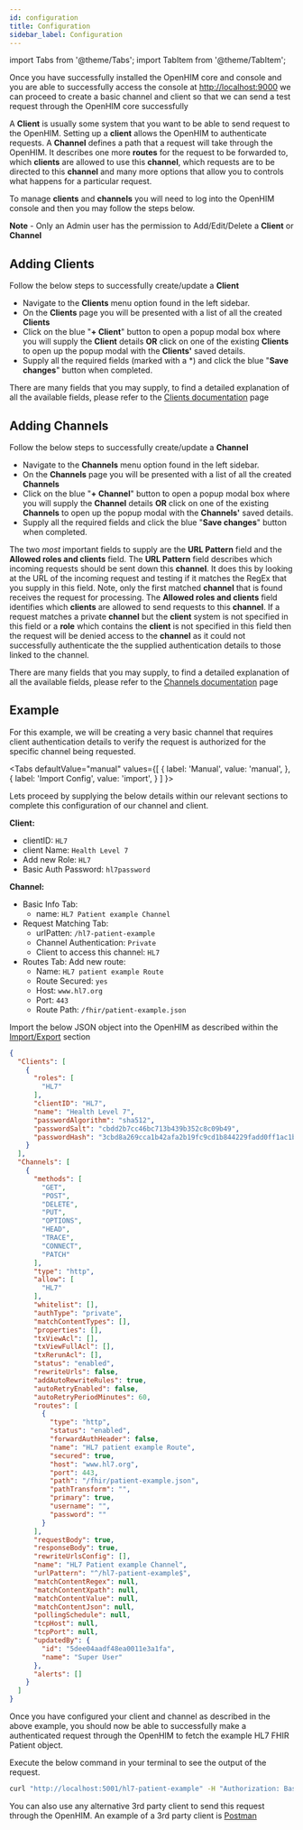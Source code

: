 ```yaml
---
id: configuration
title: Configuration
sidebar_label: Configuration
---
```


import Tabs from '@theme/Tabs';
import TabItem from '@theme/TabItem';

Once you have successfully installed the OpenHIM core and console and you are able to successfully access the console at [http://localhost:9000](http://localhost:9000) we can proceed to create a basic channel and client so that we can send a test request through the OpenHIM core successfully

A **Client** is usually some system that you want to be able to send request to the OpenHIM. Setting up a **client** allows the OpenHIM to authenticate requests. A **Channel** defines a path that a request will take through the OpenHIM. It describes one more **routes** for the request to be forwarded to, which **clients** are allowed to use this **channel**, which requests are to be directed to this **channel** and many more options that allow you to controls what happens for a particular request.

To manage **clients** and **channels** you will need to log into the OpenHIM console and then you may follow the steps below.

**Note** - Only an Admin user has the permission to Add/Edit/Delete a **Client** or **Channel**

## Adding Clients

Follow the below steps to successfully create/update a **Client**

- Navigate to the **Clients** menu option found in the left sidebar.
- On the **Clients** page you will be presented with a list of all the created **Clients**
- Click on the blue "**+ Client**" button to open a popup modal box where you will supply the **Client** details **OR** click on one of the existing **Clients** to open up the popup modal with the **Clients'** saved details.
- Supply all the required fields (marked with a \*) and click the blue "**Save changes**" button when completed.

There are many fields that you may supply, to find a detailed explanation of all the available fields, please refer to the [Clients documentation](/configuration/clients.md) page

## Adding Channels

Follow the below steps to successfully create/update a **Channel**

- Navigate to the **Channels** menu option found in the left sidebar.
- On the **Channels** page you will be presented with a list of all the created **Channels**
- Click on the blue "**+ Channel**" button to open a popup modal box where you will supply the **Channel** details **OR** click on one of the existing **Channels** to open up the popup modal with the **Channels'** saved details.
- Supply all the required fields and click the blue "**Save changes**" button when completed.

The two _most_ important fields to supply are the **URL Pattern** field and the **Allowed roles and clients** field. The **URL Pattern** field describes which incoming requests should be sent down this **channel**. It does this by looking at the URL of the incoming request and testing if it matches the RegEx that you supply in this field. Note, only the first matched **channel** that is found receives the request for processing. The **Allowed roles and clients** field identifies which **clients** are allowed to send requests to this **channel**. If a request matches a private **channel** but the **client** system is not specified in this field or a **role** which contains the **client** is not specified in this field then the request will be denied access to the **channel** as it could not successfully authenticate the the supplied authentication details to those linked to the channel.

There are many fields that you may supply, to find a detailed explanation of all the available fields, please refer to the [Channels documentation](/configuration/channels.md) page

## Example

For this example, we will be creating a very basic channel that requires client authentication details to verify the request is authorized for the specific channel being requested.

<Tabs
  defaultValue="manual"
  values={[
    { label: 'Manual', value: 'manual', },
    { label: 'Import Config', value: 'import', }
  ]
}>

<TabItem value="manual">

Lets proceed by supplying the below details within our relevant sections to complete this configuration of our channel and client.

**Client:**

- clientID: `HL7`
- client Name: `Health Level 7`
- Add new Role: `HL7`
- Basic Auth Password: `hl7password`

**Channel:**

- Basic Info Tab: 
  - name: `HL7 Patient example Channel`
- Request Matching Tab: 
  - urlPatten: `/hl7-patient-example`
  - Channel Authentication: `Private`
  - Client to access this channel: `HL7`
- Routes Tab: Add new route: 
  - Name: `HL7 patient example Route`
  - Route Secured: `yes`
  - Host: `www.hl7.org`
  - Port: `443`
  - Route Path: `/fhir/patient-example.json`

</TabItem>
<TabItem value="import">

Import the below JSON object into the OpenHIM as described within the [Import/Export](/api/import-export/create.md) section

```json
{
  "Clients": [
    {
      "roles": [
        "HL7"
      ],
      "clientID": "HL7",
      "name": "Health Level 7",
      "passwordAlgorithm": "sha512",
      "passwordSalt": "cbdd2b7cc46bc713b439b352c8c09b49",
      "passwordHash": "3cbd8a269cca1b42afa2b19fc9cd1b844229fadd0ff1ac1b66ed614f30e2056ccf47f0c92b4723a77a87aeb9688c5af76f5b3f0e1b2dbc88988a36320f326a23"
    }
  ],
  "Channels": [
    {
      "methods": [
        "GET",
        "POST",
        "DELETE",
        "PUT",
        "OPTIONS",
        "HEAD",
        "TRACE",
        "CONNECT",
        "PATCH"
      ],
      "type": "http",
      "allow": [
        "HL7"
      ],
      "whitelist": [],
      "authType": "private",
      "matchContentTypes": [],
      "properties": [],
      "txViewAcl": [],
      "txViewFullAcl": [],
      "txRerunAcl": [],
      "status": "enabled",
      "rewriteUrls": false,
      "addAutoRewriteRules": true,
      "autoRetryEnabled": false,
      "autoRetryPeriodMinutes": 60,
      "routes": [
        {
          "type": "http",
          "status": "enabled",
          "forwardAuthHeader": false,
          "name": "HL7 patient example Route",
          "secured": true,
          "host": "www.hl7.org",
          "port": 443,
          "path": "/fhir/patient-example.json",
          "pathTransform": "",
          "primary": true,
          "username": "",
          "password": ""
        }
      ],
      "requestBody": true,
      "responseBody": true,
      "rewriteUrlsConfig": [],
      "name": "HL7 Patient example Channel",
      "urlPattern": "^/hl7-patient-example$",
      "matchContentRegex": null,
      "matchContentXpath": null,
      "matchContentValue": null,
      "matchContentJson": null,
      "pollingSchedule": null,
      "tcpHost": null,
      "tcpPort": null,
      "updatedBy": {
        "id": "5dee04aadf48ea0011e3a1fa",
        "name": "Super User"
      },
      "alerts": []
    }
  ]
}
```

</TabItem>
</Tabs>

Once you have configured your client and channel as described in the above example, you should now be able to successfully make a authenticated request through the OpenHIM to fetch the example HL7 FHIR Patient object.

Execute the below command in your terminal to see the output of the request. 

```bash
curl "http://localhost:5001/hl7-patient-example" -H "Authorization: Basic $(echo -n HL7:hl7password | base64)"
```

You can also use any alternative 3rd party client to send this request through the OpenHIM. An example of a 3rd party client is [Postman](https://www.getpostman.com/)
